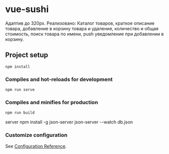 # vue-sushi
Адаптив до 320px.
Реализовано: 
Каталог товаров, краткое описание товара, добавление в корзину товара и удаление, количество и общая стоимость, поиск товара по имени, push уведомление при добавлении в корзину.  
## Project setup
```
npm install
```

### Compiles and hot-reloads for development
```
npm run serve
```

### Compiles and minifies for production
```
npm run build
```
server 
npm install -g json-server
json-server --watch db.json

### Customize configuration
See [Configuration Reference](https://cli.vuejs.org/config/).
